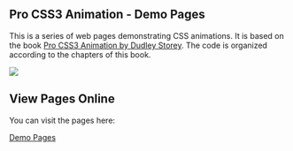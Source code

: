 ## Pro CSS3 Animation - Demo Pages

This is a series of web pages demonstrating CSS animations. It is based on the book [Pro CSS3 Animation by Dudley Storey](https://ws-na.amazon-adsystem.com/widgets/q?ServiceVersion=20070822&OneJS=1&Operation=GetAdHtml&MarketPlace=US&source=ac&ref=tf_til&ad_type=product_link&tracking_id=panayotmatsin-20&marketplace=amazon&region=US&placement=1430247223&asins=1430247223&linkId=YISLIUQM4RVD47UR&show_border=true&link_opens_in_new_window=true). The code is organized according to the
chapters of this book.     

<a rel="nofollow" href="http://www.amazon.com/gp/product/1430247223/ref=as_li_tl?ie=UTF8&camp=1789&creative=9325&creativeASIN=1430247223&linkCode=as2&tag=panayotmatsin-20&linkId=2PV2KQKKQCCMV4IC"><img border="0" src="http://ws-na.amazon-adsystem.com/widgets/q?_encoding=UTF8&ASIN=1430247223&Format=_SL110_&ID=AsinImage&MarketPlace=US&ServiceVersion=20070822&WS=1&tag=panayotmatsin-20" ></a><img src="http://ir-na.amazon-adsystem.com/e/ir?t=panayotmatsin-20&l=as2&o=1&a=1430247223" width="1" height="1" border="0" alt="" style="border:none !important; margin:0px !important;" />

## View Pages Online

You can visit the pages here:

[Demo Pages](http://pro-css3-animation.netlify.com/)